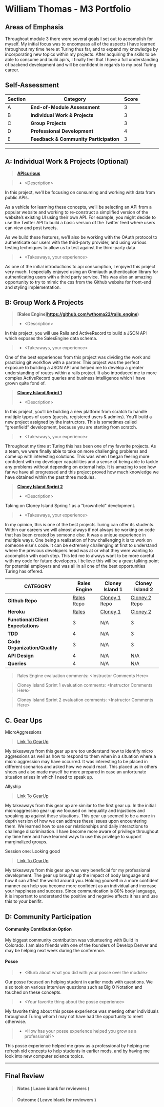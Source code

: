 # William Thomas - M3 Portfolio

## Areas of Emphasis

Throughout module 3 there were several goals I set out to accomplish for myself. My initial focus was to encompass all of the aspects I have learned throughout my time here at Turing thus far, and to expand my knowledge by incorporating new topics within my projects. After acquiring the skills to be able to consume and build api's, I finally feel that I have a full understanding of backend development and will be confident in regards to my post Turing career.

## Self-Assessment

| Section | Category | Score |
| --- | ----- | --- |
| A | **End-of-Module Assessment** | 3 |
| B | **Individual Work & Projects** | 3 |
| C | **Group Projects** | 3 |
| D | **Professional Development** | 4 |
| E | **Feedback & Community Participation** | 3 |

-----------------------

## A: Individual Work & Projects (Optional)

> **[APIcurious](https://github.com/wthoma22/apicurious-github)**

>* \<Description>

In this project, we’ll be focusing on consuming and working with data from public APIs.

As a vehicle for learning these concepts, we’ll be selecting an API from a popular website and working to re-construct a simplified version of the website’s existing UI using their own API. For example, you might decide to use the Twitter API to build a basic version of the Twitter feed where users can view and post tweets.

As we build these features, we’ll also be working with the OAuth protocol to authenticate our users with the third-party provider, and using various testing techniques to allow us to test against the third-party data.

>* \<Takeaways, your experience>

As one of the initial introductions to api consumption, I enjoyed this project very much. I especially enjoyed using an Omniauth authentication library for authenticating users with a third party service.
This was also an amazing opportunity to try to mimic the css from the Github website for front-end and styling implementation.


## B: Group Work & Projects

> **[Rales Engine]https://github.com/wthoma22/rails_engine)**
>* \<Description>

In this project, you will use Rails and ActiveRecord to build a JSON API which exposes the SalesEngine data schema.

>* \<Takeaways, your experience>

One of the best experiences from this project was dividing the work and practicing git workflow with a partner. This project was the perfect exposure to building a JSON API and helped me to develop a greater understanding of routes within a rails project. It also introduced me to more complex ActiveRecord queries and business intelligence which I have grown quite fond of.

> **[Cloney Island Sprint 1](https://github.com/wthoma22/cloney_island_airbnb)**
>* \<Description>

In this project, you’ll be building a new platform from scratch to handle multiple types of users (guests, registered users & admins). You’ll build a new project assigned by the instructors. This is sometimes called “greenfield” development, because you are starting from scratch.

>* \<Takeaways, your experience>

Throughout my time at Turing this has been one of my favorite projects. As a team, we were finally able to take on more challenging problems and come up with interesting solutions. This was when I began feeling more confident with my developer capabilities and a sense of being able to tackle any problems without depending on external help. It is amazing to see how far we have all progressed and this project proved how much knowledge we have obtained within the past three modules.

> **[Cloney Island Sprint 2](https://github.com/wthoma22/kickstarter_clone)**
>* \<Description>

Taking on Cloney Island Spring 1 as a "brownfield" development.

>* \<Takeaways, your experience>

In my opinion, this is one of the best projects Turing can offer its students. Within our careers we will almost always if not always be working on code that has been created by someone else. It was a unique experience in multiple ways. One being a realization of how challenging it is to work on someone else's code. It can be extremely challenging at first to understand where the previous developers head was at or what they were wanting to accomplish with each step. This led me to always want to be more careful with my code for future developers. I believe this will be a great talking point for potential employers and was all in all one of the best opportunities Turing has offered.

| CATEGORY | Rales Engine | Cloney Island 1 | Cloney Island 2 |
| --- | --- | --- | --- |
| **Github Repo** | [Rales Repo](https://github.com/wthoma22/rails_engine) | [Cloney 1 Repo](https://github.com/wthoma22/cloney_island_airbnb) | [Cloney 2 Repo](https://github.com/wthoma22/kickstarter_clone) |
| **Heroku** | [Rales](https://) | [Cloney 1](https://) | [Cloney 2](https://) |
| **Functional/Client Expectations** | 3 | N/A | 3 |
| **TDD** | 4 | N/A | 3 |
| **Code Organization/Quality** | 3 | N/A | 3 |
| **API Design** | 4 | N/A | N/A |
| **Queries** | 4 | N/A | N/A |

> Rales Engine evaluation comments:
\<Instructor Comments Here>

> Cloney Island Sprint 1 evaluation comments:
\<Instructor Comments Here>

> Cloney Island Sprint 2 evaluation comments:
\<Instructor Comments Here>

## C. **Gear Ups**

MicroAggressions
> [Link To GearUp](https://github.com/turingschool/gear-up/blob/master/microaggressions_original.markdown)

My takeaways from this gear up are too understand how to identify micro aggressions as well as how to respond to them when in a situation where a micro aggression may have occurred. It was interesting to be placed in different scenarios and asked how we would react. This placed us in others shoes and also made myself be more prepared in case an unfortunate situation arises in which I need to speak up.

Allyship
> [Link To GearUp](https://github.com/turingschool/gear-up/blob/master/allyship.markdown)

My takeaways from this gear up are similar to the first gear up. In the initial microaggressino gear up we focused on inequality and injustices and speaking up against these situations. This gear up seemed to be a more in depth version of how we can address these issues upon encountering them. We learned how to use our relationships and daily interactions to challenge discrimination. I have become more aware of privilege throughout my time here and have learned ways to use this privilege to support marginalized groups.

Session one: Looking good
> [Link To GearUp](https://docs.google.com/spreadsheets/d/1JrdIvzIwLUIn_lvMM6mHsACgPUGy6sbA6ca13mYyCSg/edit#gid=1301196065)

My takeaways from this gear up was very beneficial for my professional development. The gear up brought up the impact of body language and how it can affect the world around you. Holding yourself in a more confident manner can help you become more confident as an individual and increase your happiness and success. Since communication is 80% body language, it is important to understand the positive and negative affects it has and use this to your benifit.

## D: Community Participation

#### **Community Contribution Option**

My biggest community contribution was volunteering with Build in Colorado.
I am also friends with one of the founders of Develop Denver and may be helping next week during the conference.

#### **Posse**
  >* \<Blurb about what you did with your posse over the module>

  Our posse focused on helping student in earlier mods with questions. We also took on various interview questions such as Big O Notation and touched on these concepts.

  >* \<Your favorite thing about the posse experience>

  My favorite thing about this posse experience was meeting other individuals throughout Turing whom I may not have had the opportunity to meet otherwise.

  >* \<How has your posse experience helped you grow as a professional?>

  This posse experience helped me grow as a professional by helping me refresh old concepts to help students in earlier mods, and by having me look into new computer science topics.

------------------

## Final Review

> #### Notes ( Leave blank for reviewers )

> #### Outcome ( Leave blank for reviewers )
